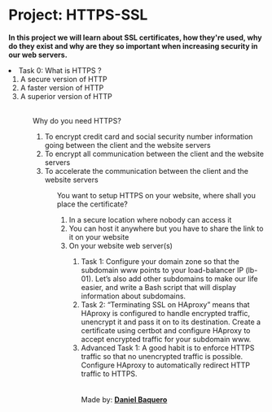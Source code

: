 <html>
<h1>Project: HTTPS-SSL</h1>
<p><strong>In this project we will learn about SSL certificates, how they're used, why do they exist and why are they so important when increasing security in our web servers.</strong></p>
<body>
<li>Task 0: What is HTTPS ?
<ol>
<li>A secure version of HTTP</li>
<li>A faster version of HTTP</li>
<li>A superior version of HTTP</li>
<ol>
<br>
Why do you need HTTPS?
<ol>
<li>To encrypt credit card and social security number information going between the client and the website servers</li>
<li>To encrypt all communication between the client and the website servers</li>
<li>To accelerate the communication between the client and the website servers</li>
<ol>
You want to setup HTTPS on your website, where shall you place the certificate?
<ol>
<li>In a secure location where nobody can access it</li>
<li>You can host it anywhere but you have to share the link to it on your website</li>
<li>On your website web server(s)</li>
<ol>
</li>
<li>Task 1: Configure your domain zone so that the subdomain www points to your load-balancer IP (lb-01). Let’s also add other subdomains to make our life easier, and write a Bash script that will display information about subdomains.</li>
<li>Task 2: “Terminating SSL on HAproxy” means that HAproxy is configured to handle encrypted traffic, unencrypt it and pass it on to its destination. Create a certificate using certbot and configure HAproxy to accept encrypted traffic for your subdomain www.</li>
<li>Advanced Task 1: A good habit is to enforce HTTPS traffic so that no unencrypted traffic is possible. Configure HAproxy to automatically redirect HTTP traffic to HTTPS.</li>
</body>
<br>
<br>
<footer>Made by: <strong><a href="https://github.com/DanielBaquero28">Daniel Baquero</a></strong></footer>
</html>